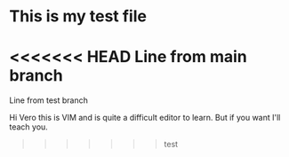 # This is my test file
<<<<<<< HEAD
Line from main branch
=======
Line from test branch

Hi Vero this is VIM and is quite a difficult editor to learn. But if you want I'll teach you.

>>>>>>> test
